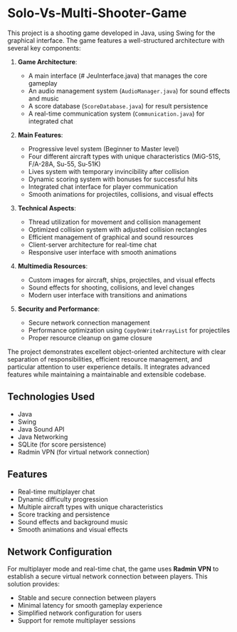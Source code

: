# Solo-Vs-Multi-Shooter-Game

This project is a shooting game developed in Java, using Swing for the graphical interface. The game features a well-structured architecture with several key components:

1. **Game Architecture**:
   - A main interface (# JeuInterface.java) that manages the core gameplay
   - An audio management system (`AudioManager.java`) for sound effects and music
   - A score database (`ScoreDatabase.java`) for result persistence
   - A real-time communication system (`Communication.java`) for integrated chat

2. **Main Features**:
   - Progressive level system (Beginner to Master level)
   - Four different aircraft types with unique characteristics (MiG-51S, F/A-28A, Su-55, Su-51K)
   - Lives system with temporary invincibility after collision
   - Dynamic scoring system with bonuses for successful hits
   - Integrated chat interface for player communication
   - Smooth animations for projectiles, collisions, and visual effects

3. **Technical Aspects**:
   - Thread utilization for movement and collision management
   - Optimized collision system with adjusted collision rectangles
   - Efficient management of graphical and sound resources
   - Client-server architecture for real-time chat
   - Responsive user interface with smooth animations

4. **Multimedia Resources**:
   - Custom images for aircraft, ships, projectiles, and visual effects
   - Sound effects for shooting, collisions, and level changes
   - Modern user interface with transitions and animations

5. **Security and Performance**:
   - Secure network connection management
   - Performance optimization using `CopyOnWriteArrayList` for projectiles
   - Proper resource cleanup on game closure

The project demonstrates excellent object-oriented architecture with clear separation of responsibilities, efficient resource management, and particular attention to user experience details. It integrates advanced features while maintaining a maintainable and extensible codebase.

## Technologies Used
- Java
- Swing
- Java Sound API
- Java Networking
- SQLite (for score persistence)
- Radmin VPN (for virtual network connection)

## Features
- Real-time multiplayer chat
- Dynamic difficulty progression
- Multiple aircraft types with unique characteristics
- Score tracking and persistence
- Sound effects and background music
- Smooth animations and visual effects

## Network Configuration
For multiplayer mode and real-time chat, the game uses **Radmin VPN** to establish a secure virtual network connection between players. This solution provides:
- Stable and secure connection between players
- Minimal latency for smooth gameplay experience
- Simplified network configuration for users
- Support for remote multiplayer sessions
